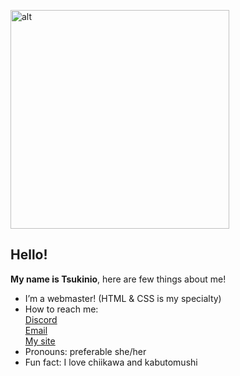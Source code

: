 <p><img src="https://i.pinimg.com/1200x/f1/f2/fd/f1f2fd6b26a4bb44093d2b8d377b506c.jpg" width="350" alt="alt"></p>
<h2>Hello!</h2>
<p><strong>My name is Tsukinio</strong>, here are few things about me!</p>
<ul>
<li>I’m a webmaster! (HTML & CSS is my specialty)</li>
<li>How to reach me: <br />
<a href="https://discordid.netlify.app/?id=820205937582669844">Discord</a><br />
<a href="mailto:tsubasamoomin@gmail.com">Email</a><br />
<a href="https://tsukinio.nekoweb.org/">My site</a></li>
<li>Pronouns: preferable she/her</li>
<li>Fun fact: I love chiikawa and kabutomushi </li>
</ul>
